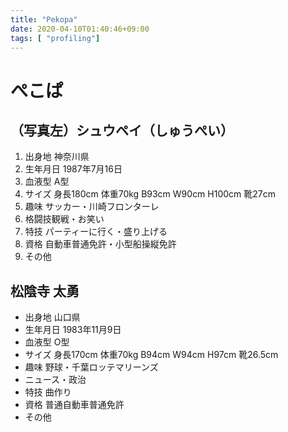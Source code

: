 ```yaml
---
title: "Pekopa"
date: 2020-04-10T01:40:46+09:00
tags: [ "profiling"]
---
```

# ぺこぱ

## （写真左）シュウペイ（しゅうぺい）
1. 出身地	神奈川県
1. 生年月日	1987年7月16日
1. 血液型	A型
1. サイズ	身長180cm 体重70kg B93cm W90cm H100cm 靴27cm
1. 趣味	サッカー・川崎フロンターレ
1. 格闘技観戦・お笑い
1. 特技	パーティーに行く・盛り上げる
1. 資格	自動車普通免許・小型船操縦免許
1. その他	

## 松陰寺 太勇
- 出身地	山口県
- 生年月日	1983年11月9日
- 血液型	O型
- サイズ	身長170cm 体重70kg B94cm W94cm H97cm 靴26.5cm
- 趣味	野球・千葉ロッテマリーンズ
- ニュース・政治
- 特技	曲作り
- 資格	普通自動車普通免許
- その他